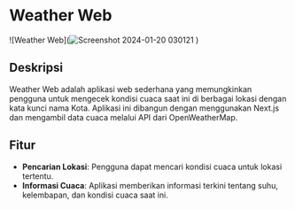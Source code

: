 # Weather Web

![Weather Web](![Screenshot 2024-01-20 030121](https://github.com/Veloxium/weather-web/assets/111406150/6be1d0a2-a9d5-43a5-86fa-98e9cce55f06)
)

## Deskripsi

Weather Web adalah aplikasi web sederhana yang memungkinkan pengguna untuk mengecek kondisi cuaca saat ini di berbagai lokasi dengan kata kunci nama Kota. Aplikasi ini dibangun dengan menggunakan Next.js dan mengambil data cuaca melalui API dari OpenWeatherMap.

## Fitur

- **Pencarian Lokasi**: Pengguna dapat mencari kondisi cuaca untuk lokasi tertentu.
- **Informasi Cuaca**: Aplikasi memberikan informasi terkini tentang suhu, kelembapan, dan kondisi cuaca saat ini.
